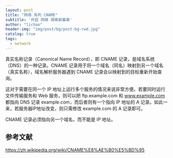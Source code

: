 ```yaml
---
layout: post
title: "网络 系列 CNAME"
subtitle: '开启 网络 探索新篇章'
author: "lichao"
header-img: "img/post/bg/post-bg-rwd.jpg"
catalog: true
tags:
  - network 
---
```


真实名称记录（Canonical Name Record），即 CNAME 记录，是域名系统（DNS）的一种记录。CNAME 记录用于将一个域名（同名）映射到另一个域名（真实名称），域名解析服务器遇到 CNAME 记录会以映射到的目标重新开始查询。

这对于需要在同一个 IP 地址上运行多个服务的情况来说非常方便。若要同时运行文件传输服务和 Web 服务，则可以把 ftp.example.com 和 www.example.com 都指向 DNS 记录 example.com，而后者则有一个指向 IP 地址的 A 记录。如此一来，若服务器IP地址改变，则只需修改 example.com 的 A 记录即可。

CNAME 记录必须指向另一个域名，而不能是 IP 地址。


## 参考文献
https://zh.wikipedia.org/wiki/CNAME%E8%AE%B0%E5%BD%95